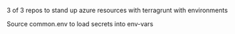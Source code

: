 3 of 3 repos to stand up azure resources with terragrunt with environments

Source common.env to load secrets into env-vars

